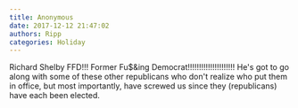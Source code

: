 ```yaml
---
title: Anonymous
date: 2017-12-12 21:47:02
authors: Ripp
categories: Holiday
---
```


 Richard Shelby FFD!!!
Former Fu$&amp;ing Democrat!!!!!!!!!!!!!!!!!!!!!  He's got to go along with some of these other republicans who don't realize who put them in office, but most importantly, have screwed us since they (republicans) have each been elected.